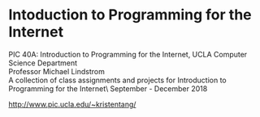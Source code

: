 # Intoduction to Programming for the Internet 

PIC 40A: Introduction to Programming for the Internet, UCLA Computer Science Department\
Professor Michael Lindstrom\
A collection of class assignments and projects for Introduction to Programming for the Internet\ 
September - December 2018

<a href = "http://www.pic.ucla.edu/~kristentang/">http://www.pic.ucla.edu/~kristentang/</a>
